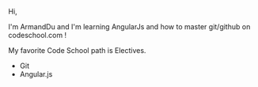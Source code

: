 Hi,

I'm ArmandDu and I'm learning AngularJs and how to master git/github on codeschool.com !

My favorite Code School path is Electives.

* Git
* Angular.js